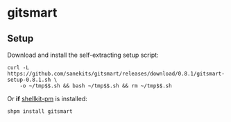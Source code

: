 # gitsmart

## Setup

Download and install the self-extracting setup script:
```
curl -L https://github.com/sanekits/gitsmart/releases/download/0.8.1/gitsmart-setup-0.8.1.sh \
    -o ~/tmp$$.sh && bash ~/tmp$$.sh && rm ~/tmp$$.sh
```


Or **if** [shellkit-pm](https://github.com/sanekits/shellkit-pm) is installed:

    shpm install gitsmart

##
